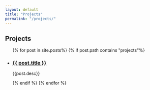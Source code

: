 ```yaml
---
layout: default
title: "Projects"
permalink: "/projects/"
---
```

<div id="main-projects">
    <h2 id="projects-list-title">Projects</h2>
    <div id="projects-container">
        <ul id="projects-list">
            {% for post in site.posts%}
                {% if post.path contains "projects"%}
                <li>
                <div class="project-item">
                    <div class="project-item-header">
                        <h3 class="project-item-title">
                            <a href="{{ post.url }}">
                                {{ post.title }}
                            </a>
                        </h3>
                        <a 
                            href="{{ post.link }}" 
                            target="_blank" 
                            rel="noreferrer noopener"
                            class="social-icons menu-icon">
                            <i class="fab fa-github"></i>
                        </a>
                    </div>
                    <div class="project-item-desc">
                        <p>{{post.desc}}</p>
                    </div>
                </div>
                </li>
                {% endif %}
            {% endfor %}
        </ul>
    </div>
</div>
